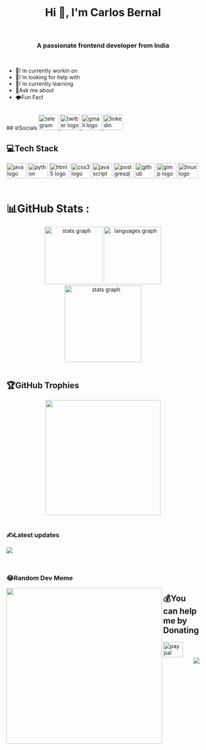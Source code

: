 <h1 align="center">Hi 👋, I'm Carlos Bernal</h1>
<br>
<h3 align="center">A passionate frontend developer from India</h3>
<br>


- 🔭I´m currently workin on
- 🤝I´m looking for help with
- 🌱I´m currently learning
- 💬Ask me about
- 🌩️Fun Fact


<br>
## 🌐Socials
  </a>
  <a href="https://t.me/Caberbar" target="_blank">
    <img src="https://raw.githubusercontent.com/maurodesouza/profile-readme-generator/master/src/assets/icons/social/telegram/default.svg" width="52" height="40" alt="telegram logo"  />
  </a>
  <a href="https://twitter.com/CarlosBB2002" target="_blank">
    <img src="https://raw.githubusercontent.com/maurodesouza/profile-readme-generator/master/src/assets/icons/social/twitter/default.svg" width="52" height="40" alt="twitter logo"  />
  </a>
  <a href="carlos.bernal.barrionuevo@gmail.com" target="_blank">
    <img src="https://raw.githubusercontent.com/maurodesouza/profile-readme-generator/master/src/assets/icons/social/gmail/default.svg" width="52" height="40" alt="gmail logo"  />
  </a>
  <a href="https://www.linkedin.com/in/carlos-bernal-barrionuevo-036326234/" target="_blank">
    <img src="https://raw.githubusercontent.com/maurodesouza/profile-readme-generator/master/src/assets/icons/social/linkedin/default.svg" width="52" height="40" alt="linkedin logo"  />
  </a>
</div>

<br>

## 💻Tech Stack
<div align="left">
  <img src="https://cdn.jsdelivr.net/gh/devicons/devicon/icons/java/java-original.svg" height="40" width="52" alt="java logo"  />
  <img src="https://cdn.jsdelivr.net/gh/devicons/devicon/icons/python/python-original.svg" height="40" width="52" alt="python logo"  />
  <img src="https://cdn.jsdelivr.net/gh/devicons/devicon/icons/html5/html5-plain.svg" height="40" width="52" alt="html5 logo"  />
  <img src="https://cdn.jsdelivr.net/gh/devicons/devicon/icons/css3/css3-plain.svg" height="40" width="52" alt="css3 logo"  />
  <img src="https://cdn.jsdelivr.net/gh/devicons/devicon/icons/javascript/javascript-plain.svg" height="40" width="52" alt="javascript logo"  />
  <img src="https://cdn.jsdelivr.net/gh/devicons/devicon/icons/postgresql/postgresql-plain.svg" height="40" width="52" alt="postgresql logo"  />
  <img src="https://cdn.jsdelivr.net/gh/devicons/devicon/icons/github/github-original.svg" height="40" width="52" alt="github logo"  />
  <img src="https://cdn.jsdelivr.net/gh/devicons/devicon/icons/gimp/gimp-original.svg" height="40" width="52" alt="gimp logo"  />
  <img src="https://cdn.jsdelivr.net/gh/devicons/devicon/icons/linux/linux-original.svg" height="40" width="52" alt="linux logo"  />
</div>

<br>

# 📊GitHub Stats :
<div align="center">
  <img src="https://github-readme-stats.vercel.app/api?hide_title=false&hide_rank=false&show_icons=true&include_all_commits=true&count_private=true&disable_animations=false&theme=tokyonight&locale=en&hide_border=true&username=Caberbar" height="150" alt="stats graph"/>
  <img src="https://github-readme-stats.vercel.app/api/top-langs?locale=en&hide_title=false&layout=compact&card_width=320&langs_count=10&theme=tokyonight&hide_border=true&username=Caberbar" height="150" alt="languages graph" />
</div>
<div align="center">
  <img src="https://github-readme-streak-stats.herokuapp.com/?user=Caberbar&theme=tokyonight&hide_border=true" height="200" alt="stats graph"/>
</div>

<br>

## 🏆GitHub Trophies
<div align="center">
  <img src="https://github-trophies.vercel.app/?username=Caberbar&theme=radical&no-frame=true&no-bg=false&margin-w=4)" height="300"/>
</div>

<br>

### ✍️Latest updates
![](https://quotes-github-readme.vercel.app/api?type=horizontal&theme=radical)

<br>

### 😂Random Dev Meme
<div align="left">
  <img align="left" src="https://media.giphy.com/media/4tRr2ULBwiIA8/giphy.gif" width="406px"/>
</div>

## 💰You can help me by Donating
<div align="left">
  <a href="paypal.me/Caberbar" target="_blank">
    <img src="https://raw.githubusercontent.com/maurodesouza/profile-readme-generator/master/src/assets/icons/social/paypal/default.svg" width="52" height="40" alt="paypal logo"  />
<div align="right">  
  <a href="https://visitcount.itsvg.in">
  <img src="https://visitcount.itsvg.in/api?id=Caberbar&label=Profile%20Views&icon=5&pretty=true" />
  </a>
</div>
